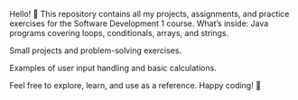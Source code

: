 Hello! 👋
This repository contains all my projects, assignments, and practice exercises for the Software Development 1 course.
What’s inside:
Java programs covering loops, conditionals, arrays, and strings.


Small projects and problem-solving exercises.


Examples of user input handling and basic calculations.


Feel free to explore, learn, and use as a reference.
 Happy coding! 🚀
